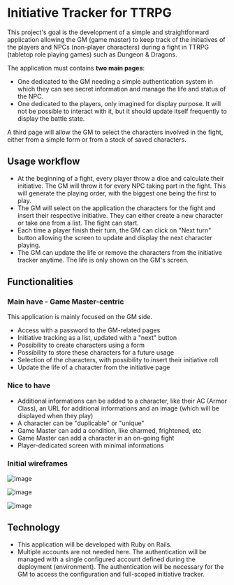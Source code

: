 # Initiative Tracker for TTRPG

This project's goal is the development of a simple and straightforward application allowing the GM (game master) to keep track of the initiatives of the players and NPCs (non-player characters) during a fight in TTRPG (tabletop role playing games) such as Dungeon & Dragons. 

The application must contains **two main pages**: 

- One dedicated to the GM needing a simple authentication system in which they can see secret information and manage the life and status of the NPC.
- One dedicated to the players, only imagined for display purpose. It will not be possible to interact with it, but it should update itself frequently to display the battle state.  

A third page will allow the GM to select the characters involved in the fight, either from a simple form or from a stock of saved characters. 

## Usage workflow 

- At the beginning of a fight, every player throw a dice and calculate their initiative. The GM will throw it for every NPC taking part in the fight. This will generate the playing order, with the biggest one being the first to play. 
- The GM will select on the application the characters for the fight and insert their respective initiative. They can either create a new character or take one from a list. The fight can start. 
- Each time a player finish their turn, the GM can click on "Next turn" button allowing the screen to update and display the next character playing. 
- The GM can update the life or remove the characters from the initiative tracker anytime. The life is only shown on the GM's screen. 

## Functionalities 

### Main have - Game Master-centric

This application is mainly focused on the GM side. 

- Access with a password to the GM-related pages
- Initiative tracking as a list, updated with a "next" button 
- Possibility to create characters using a form 
- Possibility to store these characters for a future usage
- Selection of the characters, with possibility to insert their initiative roll
- Update the life of a character from the initiative page

### Nice to have

- Additional informations can be added to a character, like their AC (Armor Class), an URL for additional informations and an image (which will be displayed when they play)
- A character can be "duplicable" or "unique"
- Game Master can add a condition, like charmed, frightened, etc
- Game Master can add a character in an on-going fight 
- Player-dedicated screen with minimal informations

### Initial wireframes

![image](https://github.com/margauxdivernois/initiative-tracker/assets/11376158/457bc882-570f-4f25-9ee2-dab2419916e1)

![image](https://github.com/margauxdivernois/initiative-tracker/assets/11376158/050d0697-c443-482d-a635-3d14e316a25d)

![image](https://github.com/margauxdivernois/initiative-tracker/assets/11376158/2a789205-b4f5-4a9a-8b30-4ee1514b10bf)

## Technology 

- This application will be developed with Ruby on Rails.
- Multiple accounts are not needed here. The authentication will be managed with a single configured account defined during the deployment (environment). The authentication will be necessary for the GM to access the configuration and full-scoped initiative tracker. 
